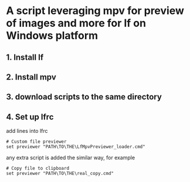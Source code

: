 # A script leveraging mpv for preview of images and more for **lf** on Windows platform
## 1. Install lf
## 2. Install mpv
## 3. download scripts to the same directory
## 4. Set up lfrc
add lines into lfrc

```
# Custom file previewer
set previewer "PATH\TO\THE\LfMpvPreviewer_loader.cmd"
```

any extra script is added the similar way, for example 
```
# Copy file to clipboard
set previewer "PATH\TO\THE\real_copy.cmd"
```